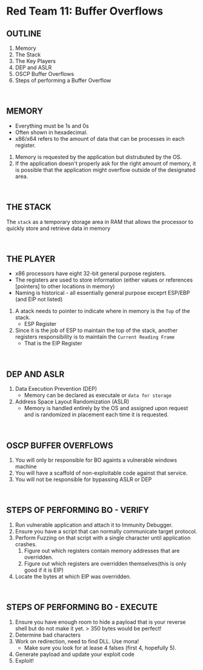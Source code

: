 # Red Team 11: Buffer Overflows

## OUTLINE
1. Memory
2. The Stack
3. The Key Players
4. DEP and ASLR
5. OSCP Buffer Overflows
6. Steps of performing a Buffer Overflow

<br>

## MEMORY
- Everything must be 1s and 0s
- Often shown in hexadecimal.
- x86/x64 refers to the amount of data that can be processes in each register.  
1. Memory is requested by the application but distrubuted by the OS.
2. If the application doesn't properly ask for the right amount of memory, it is possible that the application might overflow outside of the designated area.

<br>

## THE STACK
The `stack` as a temporary storage area in RAM that allows the processor to quickly store and retrieve data in memory

<br>

## THE PLAYER
- x86 processors have eight 32-bit general purpose registers.
- The registers are used to store information (either values or references [pointers] to other locations in memory)
- Naming is historical - all essentially general purpose exceprt ESP/EBP (and EIP not listed)
1. A atack needs to pointer to indicate where in memory is the `Top` of the stack.
    - ESP Register
2. Since it is the job of ESP to maintain the top of the stack, another registers responsibility is to maintain the `Current Reading Frame`
    - That is the EIP Register

<br>

## DEP AND ASLR
1. Data Execution Prevention (DEP)
    - Memory can be declared as executale or `data for storage`
2. Address Space Layout Randomization (ASLR)
    - Memory is handled entirely by the OS and assigned upon request and is randomized in placement each time it is requested.

<br>

## OSCP BUFFER OVERFLOWS
1. You will only br responsible for BO againts a vulnerable windows machine
2. You will have a scaffold of non-exploitable code against that service.
3. You will not be responsible for bypassing ASLR or DEP


<br>

## STEPS OF PERFORMING BO - VERIFY
1. Run vulnerable application and attach it to Immunity Debugger.
2. Ensure you have a script that can normally communicate target protocol.
3. Perform Fuzzing on that script with a single character until application crashes.
    1. Figure out which registers contain memory addresses that are overridden.
    2. Figure out which registers are overridden themselves(this is only good if it is EIP)
4. Locate the bytes at which EIP was overridden.

<br>

## STEPS OF PERFORMING BO - EXECUTE
1. Ensure you have enough room to hide a payload that is your reverse shell but do not make it yet. > 350 bytes would be perfect!
2. Determine bad characters
3. Work on redirection, need to find DLL. Use mona!
    - Make sure you look for at lease 4 falses (first 4, hopefully 5).
4. Generate payload and update your exploit code
5. Exploit!
